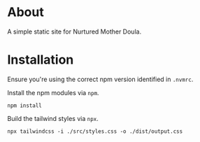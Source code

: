 # About

A simple static site for Nurtured Mother Doula.

# Installation

Ensure you're using the correct npm version identified in `.nvmrc`.

Install the npm modules via `npm`.

    npm install

Build the tailwind styles via `npx`.

    npx tailwindcss -i ./src/styles.css -o ./dist/output.css

